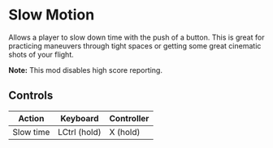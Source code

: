 # Slow Motion

Allows a player to slow down time with the push of a button. This is great for practicing maneuvers through tight spaces or getting some great cinematic shots of your flight.

**Note:** This mod disables high score reporting.

## Controls

| Action | Keyboard | Controller |
|--------|----------|------------|
| Slow time | LCtrl (hold) | X (hold) |
